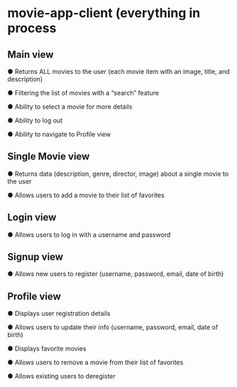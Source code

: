 # movie-app-client (everything in process
## Main view
● Returns ALL movies to the user (each movie item with an image, title, and description)

● Filtering the list of movies with a “search” feature

● Ability to select a movie for more details

● Ability to log out

● Ability to navigate to Profile view

## Single Movie view
● Returns data (description, genre, director, image) about a single movie to the user

● Allows users to add a movie to their list of favorites

## Login view
● Allows users to log in with a username and password

## Signup view
● Allows new users to register (username, password, email, date of birth)

## Profile view
● Displays user registration details

● Allows users to update their info (username, password, email, date of birth)

● Displays favorite movies

● Allows users to remove a movie from their list of favorites

● Allows existing users to deregister
